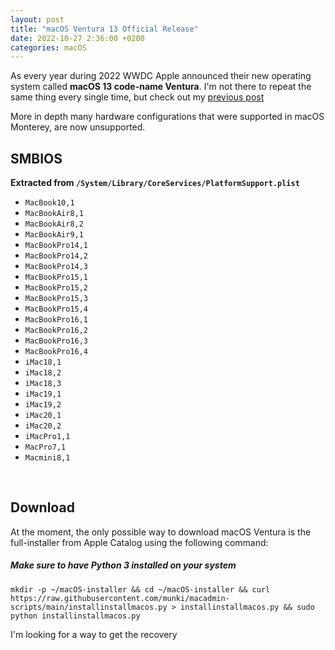 ```yaml
---
layout: post
title: "macOS Ventura 13 Official Release"
date: 2022-10-27 2:36:00 +0200
categories: macOS
---
```


As every year during 2022 WWDC Apple announced their new operating system called **macOS 13 code-name Ventura**.
I'm not there to repeat the same thing every single time, but check out my [previous post]()

More in depth many hardware configurations that were supported in macOS Monterey, are now unsupported.

## SMBIOS

**Extracted from `/System/Library/CoreServices/PlatformSupport.plist`**

- `MacBook10,1`
- `MacBookAir8,1`
- `MacBookAir8,2`
- `MacBookAir9,1`
- `MacBookPro14,1`
- `MacBookPro14,2`
- `MacBookPro14,3`
- `MacBookPro15,1`
- `MacBookPro15,2`
- `MacBookPro15,3`
- `MacBookPro15,4`
- `MacBookPro16,1`
- `MacBookPro16,2`
- `MacBookPro16,3`
- `MacBookPro16,4`
- `iMac18,1`
- `iMac18,2`
- `iMac18,3`
- `iMac19,1`
- `iMac19,2`
- `iMac20,1`
- `iMac20,2`
- `iMacPro1,1`
- `MacPro7,1`
- `Macmini8,1`


<br>

## Download

At the moment, the only possible way to download macOS Ventura is the full-installer from Apple Catalog using the following command:

##### Make sure to have Python 3 installed on your system

`mkdir -p ~/macOS-installer && cd ~/macOS-installer && curl https://raw.githubusercontent.com/munki/macadmin-scripts/main/installinstallmacos.py > installinstallmacos.py && sudo python installinstallmacos.py`

I'm looking for a way to get the recovery